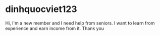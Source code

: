 # dinhquocviet123
Hi, I'm a new member and I need help from seniors. I want to learn from experience and earn income from it. Thank you
